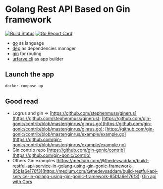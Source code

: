 # Golang Rest API Based on Gin framework

[![Build Status](https://travis-ci.org/frodonLD/golang-rest-api-with-gogin.svg?branch=master)](https://travis-ci.org/frodonLD/golang-rest-api-with-gogin)
[![Go Report Card](https://goreportcard.com/badge/github.com/frodonLD/golang-rest-api-with-gogin)](https://goreportcard.com/report/github.com/frodonLD/golang-rest-api-with-gogin)

* [go](https://golang.org/) as language
* [dep](https://github.com/golang/dep) as dependencies manager
* [gin](https://github.com/gin-gonic/gin) for routing
* [urfarve cli](https://github.com/urfave/cli) as app builder

## Launch the app

```bash
docker-compose up
```

## Good read

* Logrus and gin => [https://github.com/stephenmuss/ginerus](https://github.com/stephenmuss/ginerus); [https://github.com/gin-gonic/contrib/blob/master/ginrus/ginrus.go](https://github.com/gin-gonic/contrib/blob/master/ginrus/ginrus.go); [https://github.com/gin-gonic/contrib/blob/master/ginrus/example/example.go](https://github.com/gin-gonic/contrib/blob/master/ginrus/example/example.go)
* Gin contrib repo [https://github.com/gin-gonic/contrib](https://github.com/gin-gonic/contrib)
* Others Gin examples [https://medium.com/@thedevsaddam/build-restful-api-service-in-golang-using-gin-gonic-framework-85b1a6e176f3](https://medium.com/@thedevsaddam/build-restful-api-service-in-golang-using-gin-gonic-framework-85b1a6e176f3); [Gin api with Cors](https://gist.github.com/345161974/b62ad14be916aa7d348a1e7f1c02d72f)

